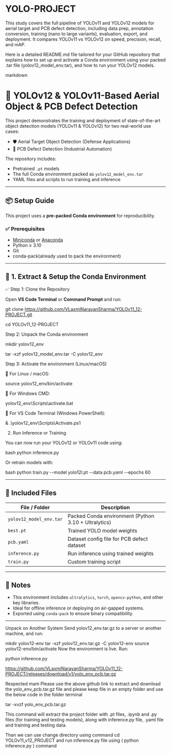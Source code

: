 # YOLO-PROJECT
This study covers the full pipeline of YOLOv11 and YOLOv12 models for aerial target and PCB defect detection, including data prep, annotation conversion, training (nano to large variants), evaluation, export, and deployment. It compares YOLOv11 vs YOLOv12 on speed, precision, recall, and mAP.


Here is a detailed README.md file tailored for your GitHub repository that explains how to set up and activate a Conda environment using your packed .tar file (yolov12_model_env.tar), and how to run your YOLOv12 models.

markdown
# 🚀 YOLOv12 & YOLOv11-Based Aerial Object & PCB Defect Detection

This project demonstrates the training and deployment of state-of-the-art object detection models (YOLOv11 & YOLOv12) for two real-world use cases:
- 🛡️ Aerial Target Object Detection (Defense Applications)
- 🧩 PCB Defect Detection (Industrial Automation)

The repository includes:
- Pretrained `.pt` models
- The full Conda environment packed as `yolov12_model_env.tar`
- YAML files and scripts to run training and inference

---

## 📦 Setup Guide

This project uses a **pre-packed Conda environment** for reproducibility.

### ✅ Prerequisites

- [Miniconda](https://docs.conda.io/en/latest/miniconda.html) or [Anaconda](https://www.anaconda.com/products/distribution)
- Python ≥ 3.10
- Git
- conda-pack(already used to pack the environment)

---

## 🔧 1. Extract & Setup the Conda Environment

✅ Step 1: Clone the Repository

Open **VS Code Terminal** or **Command Prompt** and run:

git clone https://github.com/VLaxmiNarayanSharma/YOLOv11_12-PROJECT.git

cd YOLOv11_12-PROJECT


Step 2: Unpack the Conda environment


mkdir yolov12_env

tar -xzf yolov12_model_env.tar -C yolov12_env


Step 3: Activate the environment (Linux/macOS)

🔹 For Linux / macOS:

source yolov12_env/bin/activate

🔹 For Windows CMD:

yolov12_env\Scripts\activate.bat

🔹 For VS Code Terminal (Windows PowerShell):

& .\yolov12_env\Scripts\Activate.ps1

2. Run Inference or Training

You can now run your YOLOv12 or YOLOv11 code using:

bash
python inference.py


Or retrain models with:

bash
python train.py --model yolo12l.pt --data pcb.yaml --epochs 60


---

## 📁 Included Files

| File / Folder           | Description                                          |
| ----------------------- | ---------------------------------------------------- |
| `yolov12_model_env.tar` | Packed Conda environment (Python 3.10 + Ultralytics) |
| `best.pt`               | Trained YOLO model weights                           |
| `pcb.yaml`              | Dataset config file for PCB defect dataset           |
| `inference.py`          | Run inference using trained weights                  |
| `train.py`              | Custom training script                               |

---

## 🧠 Notes

* This environment includes `ultralytics`, `torch`, `opencv-python`, and other key libraries.
* Ideal for offline inference or deploying on air-gapped systems.
* Exported using `conda-pack` to ensure binary compatibility.

---

Unpack on Another System
Send yolov12_env.tar.gz to a server or another machine, and run:


mkdir yolov12-env
tar -xzf yolov12_env.tar.gz -C yolov12-env
source yolov12-env/bin/activate
Now the environment is live. Run:

python inference.py

https://github.com/VLaxmiNarayanSharma/YOLOv11_12-PROJECT/releases/download/v1/yolo_env_pcb.tar.gz

Respected mam
Please use the above github link to extract and download the yolo_env_pcb.tar.gz file 
and please keep file in an empty folder and use the below code in the folder terminal

tar -xvzf yolo_env_pcb.tar.gz

This command will extract the project folder with .pt files, .ipynb and .py files (for training and testing models), along with inference.py file, .yaml file and training and testing data.

Than we can use change directory using command cd YOLOv11_v12_PROJECT and run inference.py file using ( python inference.py ) command 
